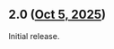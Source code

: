 ## 2.0 ([Oct 5, 2025](https://github.com/ramensoftware/windhawk-mods/blob/03860f1ad9d7896503609c9a0a7198e17f569390/mods/modern-notepad-to-classic-editor.wh.cpp))

Initial release.
